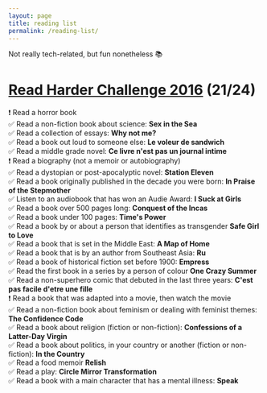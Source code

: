 ```yaml
---
layout: page
title: reading list
permalink: /reading-list/
---
```


Not really tech-related, but fun nonetheless 📚

# [Read Harder Challenge 2016](http://bookriot.com/2015/12/15/2016-book-riot-read-harder-challenge/) (21/24)
❗️ Read a horror book <br/>
✅ Read a non-fiction book about science: **Sex in the Sea** <br/>
✅ Read a collection of essays: **Why not me?** <br/>
✅ Read a book out loud to someone else: **Le voleur de sandwich** <br/>
✅ Read a middle grade novel: **Ce livre n'est pas un journal intime** <br/>
❗️ Read a biography (not a memoir or autobiography) <br/>
✅ Read a dystopian or post-apocalyptic novel: **Station Eleven** <br/>
✅ Read a book originally published in the decade you were born: **In Praise of the Stepmother** <br/>
✅ Listen to an audiobook that has won an Audie Award: **I Suck at Girls** <br/>
✅ Read a book over 500 pages long: **Conquest of the Incas** <br/>
✅ Read a book under 100 pages: **Time's Power** <br/>
✅ Read a book by or about a person that identifies as transgender **Safe Girl to Love** <br/>
✅ Read a book that is set in the Middle East: **A Map of Home** <br/>
✅ Read a book that is by an author from Southeast Asia: **Ru** <br/>
✅ Read a book of historical fiction set before 1900: **Empress** <br/>
✅ Read the first book in a series by a person of colour **One Crazy Summer** <br/>
✅ Read a non-superhero comic that debuted in the last three years: **C'est pas facile d'etre une fille** <br/>
❗️ Read a book that was adapted into a movie, then watch the movie <br/>
✅ Read a non-fiction book about feminism or dealing with feminist themes: **The Confidence Code** <br/>
✅ Read a book about religion (fiction or non-fiction): **Confessions of a Latter-Day Virgin** <br/>
✅ Read a book about politics, in your country or another (fiction or non-fiction): **In the Country** <br/>
✅ Read a food memoir **Relish** <br/>
✅ Read a play: **Circle Mirror Transformation** <br/>
✅ Read a book with a main character that has a mental illness: **Speak** <br/>
